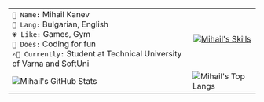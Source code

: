 <table>
  <tr>
    <td colspan="2">
      <code>👤 Name:</code> Mihail Kanev <br>
      <code>💬 Lang:</code> Bulgarian, English<br>
      <code>💗 Like:</code> Games, Gym<br>
      <code>💼 Does:</code> Coding for fun<br>
      <code>✍🏻 Currently:</code> Student at Technical University of Varna and SoftUni
    </td>
    <td align="center">
      <a href="https://skillicons.dev">
        <img src="https://skillicons.dev/icons?i=java,cs,html,css,php" alt="Mihail's Skills">
      </a>
    </td>
  </tr>
  <tr>
    <td colspan="2">
      <img src="https://github-readme-stats.vercel.app/api?username=mihailkanev01&show_icons=true&theme=github_dark" alt="Mihail's GitHub Stats">
    </td>
    <td>
      <img src="https://github-readme-stats.vercel.app/api/top-langs/?username=mihailkanev01&layout=compact&theme=github_dark" alt="Mihail's Top Langs">
    </td>
  </tr>
</table>
